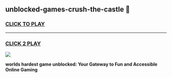 
## unblocked-games-crush-the-castle 👋
<h3>
<a href="https://premium.freeplayer.one?title=unblocked-games-crush-the-castle&ref=14F">CLICK TO PLAY</a></h3>
<hr>

<h3>
<a href="https://premium.freeplayer.one?title=unblocked-games-crush-the-castle&ref=14F">CLICK 2 PLAY</a>
  
</h3>

<a href="https://premium.freeplayer.one?title=unblocked-games-crush-the-castle&ref=12F/"><img src="https://clearcache.store/games.png"></a>


**worlds hardest game unblocked: Your Gateway to Fun and Accessible Online Gaming**

